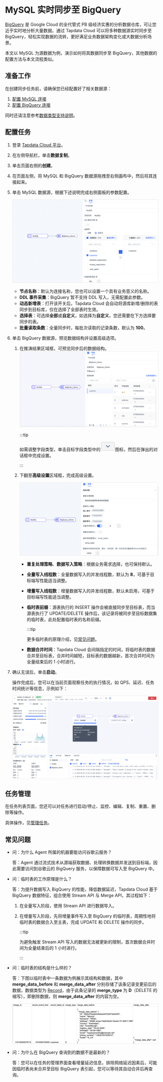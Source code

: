 # MySQL 实时同步至 BigQuery

[BigQuery](https://cloud.google.com/bigquery/docs?hl=zh-cn) 是 Google Cloud 的全代管式 PB 级经济实惠的分析数据仓库，可让您近乎实时地分析大量数据。通过 Tapdata Cloud 可以将多种数据源实时同步至 BigQuery，轻松实现数据的流转，更好满足业务数据架构变化或大数据分析场景。

本文以 MySQL 为源数据为例，演示如何将其数据同步至 BigQuery，其他数据的配置方法与本文流程类似。

## 准备工作

在创建同步任务前，请确保您已经配置好了相关数据源：

1. [配置 MySQL 连接](../user-guide/connect-database/certified/connect-mysql.md)
2. [配置 BigQuery 连接](../user-guide/connect-database/beta/connect-bigquery.md)

同时还请注意参考[数据类型支持说明](../user-guide/no-supported-data-type.md)。

## 配置任务

1. 登录 [Tapdata Cloud 平台](https://cloud.tapdata.net/console/v3/)。

2. 在左侧导航栏，单击**数据复制**。

3. 单击页面右侧的**创建**。

4. 在页面左侧，将 MySQL 和 BigQuery 数据源拖拽至右侧画布中，然后将其连接起来。

5. 单击 MySQL 数据源，根据下述说明完成右侧面板的参数配置。

   ![选择要同步的表](../images/mysql_to_bigquery_source.png)

   - **节点名称**：默认为连接名称，您也可以设置一个具有业务意义的名称。
   - **DDL 事件采集**：BigQuery 暂不支持 DDL 写入，无需配置此参数。
   - **动态新增表**：打开该开关后，Tapdata Cloud 会自动将源库新增/删除的表同步到目标库，仅在选择了全部表时生效。
   - **选择表**：可选择**全部**或**自定义**，如选择为**自定义**，您还需要在下方选择要同步的表。
   - **批量读取条数**：全量同步时，每批次读取的记录条数，默认为 **100**。

6. 单击 BigQuery 数据源，预览数据结构并设置高级选项。

   1. 在推演结果区域框，可预览同步后的数据结构。![预览数据结构](../images/mysql_to_bigquery_target.png)

      :::tip

      如需调整字段类型，单击目标字段类型中的![](../images/down_arrow.png)图标，然后在弹出的对话框中完成设置。

      :::

   2. 下翻至**高级设置**区域框，完成高级设置。

      ![高级设置](../images/mysql_to_bigquery_settings.png)

      - **重复处理策略**、**数据写入策略**：根据业务需求选择，也可保持默认。
      
      - **全量写入线程数**：全量数据写入的并发线程数，默认为 **8**，可基于目标端写性能适当调整。
      
      - **增量写入线程数**：增量数据写入的并发线程数，默认未启用，可基于目标端写性能适当调整。
      
      - **临时表前缀**：源表执行的 INSERT 操作会被直接同步至目标表，而当源表执行了 UPDATE/DELETE 操作后，该记录将被同步至目标数据集的临时表，此处配置临时表的名称前缀。
      
        :::tip
      
        更多临时表的原理介绍，见[常见问题](#faq)。
      
      - **数据合并时间**：Tapdata Cloud 会间隔指定的时间，将临时表的数据合并至目标表，合并时间越短，目标表的数据越新，首次合并时间为全量结束后的 1 小时进行。

7. 确认无误后，单击**启动**。

   操作完成后，您可以在当前页面观察任务的执行情况，如 QPS、延迟、任务时间统计等信息，示例如下：

   ![查看任务运行详情](../images/mysql_to_bigquery_monitor_cn.png)

## 任务管理

在任务列表页面，您还可以对任务进行启动/停止、监控、编辑、复制、重置、删除等操作。

具体操作，见[管理任务](https://tapdata.netlify.app/cloud/user-guide/copy-data/manage-task)。



## <span id="faq"> 常见问题 </span>

* 问：为什么 Agent 所属的机器要能访问谷歌云服务？

  答：Agent 通过流式技术从源端获取数据、处理转换数据并发送到目标端，因此需要访问到谷歌云的 BigQuery 服务，以保障数据可写入至 BigQuery 中。

* 问：临时表的工作原理是什么？

  答：为提升数据写入 BigQuery 的性能，降低数据延迟，Tapdata Cloud 基于 BigQuery 数据特征，组合使用 Stream API 与 Merge API，其过程如下：

  1. 在全量写入阶段，使用 Stream API 进行数据导入。

  2. 在增量写入阶段，先将增量事件写入至 BigQuery 的临时表，周期性地将临时表的数据合入至主表，完成 UPDATE 和 DELETE 操作的同步。

     :::tip

     为避免触发 Stream API 写入的数据无法被更新的限制，首次数据合并时间为全量结束后的 1 小时进行。

     :::

* 问：临时表的结构是什么样的？

  答：下图以临时表中一条数据为例展示其结构和数据，其中 **merge_data_before** 和 **merge_data_after** 分别存储了该条记录变更前后的数据，数据类型为 [Record](https://cloud.google.com/bigquery/docs/nested-repeated?hl=zh-cn)，由于此条记录的 **merge_type** 为 **D**（DELETE 的缩写），即删除数据，则 **merge_data_after** 的内容为空。

  ![临时表示例](../images/temp_table_demo.png)

* 问：为什么在 BigQuery 查询到的数据不是最新的？

  答：您可以在任务的管理界面查看增量延迟信息，排除网络延迟因素后，可能因临时表尚未合并至目标 BigQuery 表引起，您可以等待其自动合并后再查询。

